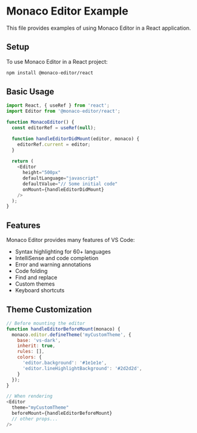 # Monaco Editor Example

This file provides examples of using Monaco Editor in a React application.

## Setup

To use Monaco Editor in a React project:

```bash
npm install @monaco-editor/react
```

## Basic Usage

```javascript
import React, { useRef } from 'react';
import Editor from '@monaco-editor/react';

function MonacoEditor() {
  const editorRef = useRef(null);

  function handleEditorDidMount(editor, monaco) {
    editorRef.current = editor; 
  }
  
  return (
    <Editor
      height="500px"
      defaultLanguage="javascript"
      defaultValue="// Some initial code"
      onMount={handleEditorDidMount}
    />
  );
}
```

## Features

Monaco Editor provides many features of VS Code:

- Syntax highlighting for 60+ languages
- IntelliSense and code completion
- Error and warning annotations
- Code folding
- Find and replace
- Custom themes
- Keyboard shortcuts

## Theme Customization

```javascript
// Before mounting the editor
function handleEditorBeforeMount(monaco) {
  monaco.editor.defineTheme('myCustomTheme', {
    base: 'vs-dark',
    inherit: true,
    rules: [],
    colors: {
      'editor.background': '#1e1e1e',
      'editor.lineHighlightBackground': '#2d2d2d',
    }
  });
}

// When rendering
<Editor
  theme="myCustomTheme"
  beforeMount={handleEditorBeforeMount}
  // other props...
/>
```
